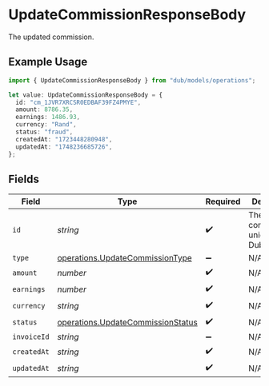 # UpdateCommissionResponseBody

The updated commission.

## Example Usage

```typescript
import { UpdateCommissionResponseBody } from "dub/models/operations";

let value: UpdateCommissionResponseBody = {
  id: "cm_1JVR7XRCSR0EDBAF39FZ4PMYE",
  amount: 8786.35,
  earnings: 1486.93,
  currency: "Rand",
  status: "fraud",
  createdAt: "1723448280948",
  updatedAt: "1748236685726",
};
```

## Fields

| Field                                                                                  | Type                                                                                   | Required                                                                               | Description                                                                            | Example                                                                                |
| -------------------------------------------------------------------------------------- | -------------------------------------------------------------------------------------- | -------------------------------------------------------------------------------------- | -------------------------------------------------------------------------------------- | -------------------------------------------------------------------------------------- |
| `id`                                                                                   | *string*                                                                               | :heavy_check_mark:                                                                     | The commission's unique ID on Dub.                                                     | cm_1JVR7XRCSR0EDBAF39FZ4PMYE                                                           |
| `type`                                                                                 | [operations.UpdateCommissionType](../../models/operations/updatecommissiontype.md)     | :heavy_minus_sign:                                                                     | N/A                                                                                    |                                                                                        |
| `amount`                                                                               | *number*                                                                               | :heavy_check_mark:                                                                     | N/A                                                                                    |                                                                                        |
| `earnings`                                                                             | *number*                                                                               | :heavy_check_mark:                                                                     | N/A                                                                                    |                                                                                        |
| `currency`                                                                             | *string*                                                                               | :heavy_check_mark:                                                                     | N/A                                                                                    |                                                                                        |
| `status`                                                                               | [operations.UpdateCommissionStatus](../../models/operations/updatecommissionstatus.md) | :heavy_check_mark:                                                                     | N/A                                                                                    |                                                                                        |
| `invoiceId`                                                                            | *string*                                                                               | :heavy_minus_sign:                                                                     | N/A                                                                                    |                                                                                        |
| `createdAt`                                                                            | *string*                                                                               | :heavy_check_mark:                                                                     | N/A                                                                                    |                                                                                        |
| `updatedAt`                                                                            | *string*                                                                               | :heavy_check_mark:                                                                     | N/A                                                                                    |                                                                                        |